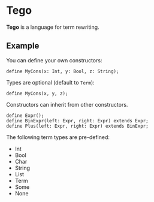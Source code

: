 # Tego
**Tego** is a language for term rewriting.

## Example
You can define your own constructors:

	define MyCons(x: Int, y: Bool, z: String);

Types are optional (default to `Term`):

	define MyCons(x, y, z);
	
Constructors can inherit from other constructors.

	define Expr();
	define BinExpr(left: Expr, right: Expr) extends Expr;
	define Plus(left: Expr, right: Expr) extends BinExpr;

The following term types are pre-defined:

- Int
- Bool
- Char
- String
- List
- Term
- Some
- None